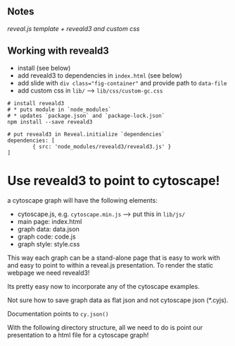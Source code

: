 ## Notes
_reveal.js template + reveald3 and custom css_

## Working with reveald3
* install (see below)
* add reveald3 to dependencies in `index.html` (see below)
* add slide with `div class="fig-container"` and provide path to `data-file`
* add custom css in `lib/` --> `lib/css/custom-gc.css`

```
# install reveald3 
# * puts module in `node_modules`
# * updates `package.json` and `package-lock.json` 
npm install --save reveald3

# put reveald3 in Reveal.initialize `dependencies`
dependencies: [
		{ src: 'node_modules/reveald3/reveald3.js' }
]

```

# Use reveald3 to point to cytoscape!
a cytoscape graph will have the following elements:
* cytoscape.js, e.g. `cytoscape.min.js` --> put this in `lib/js/`
* main page: index.html
* graph data: data.json
* graph code: code.js
* graph style: style.css

This way each graph can be a stand-alone page that is easy to work with and easy
to point to within a reveal.js presentation. To render the static webpage we
need reveald3!

Its pretty easy now to incorporate any of the cytoscape examples. 

Not sure how to save graph data as flat json and not cytoscape json (*.cyjs). 

Documentation points to `cy.json()`


With the following directory structure, all we need to do is point our
presentation to a html file for a cytoscape graph!

